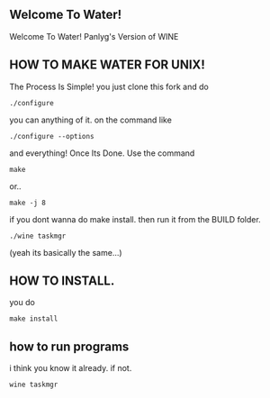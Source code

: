 ## Welcome To Water!

Welcome To Water! Panlyg's Version of WINE

## HOW TO MAKE WATER FOR UNIX!

The Process Is Simple!
you just clone this fork and do
```
./configure
```
you can anything of it. on the command like
```
./configure --options
```
and everything!
Once Its Done. Use the command
```
make
```
or..
```
make -j 8
```

if you dont wanna do make install.
then run it from the BUILD folder.

```
./wine taskmgr
```
(yeah its basically the same...)
## HOW TO INSTALL.
you do
```
make install
```

## how to run programs
i think you know it already. if not.


```
wine taskmgr
```
